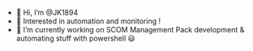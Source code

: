 - 👋 Hi, I’m @JK1894
- 👀 Interested in automation and monitoring !
- 🌱 I’m currently working on SCOM Management Pack development & automating stuff with powershell 😃


<!---
JK1894/JK1894 is a ✨ special ✨ repository because its `README.md` (this file) appears on your GitHub profile.
You can click the Preview link to take a look at your changes.
--->
